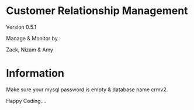 Customer Relationship Management
================================

Version 0.5.1

Manage & Monitor by :

Zack, Nizam & Amy


Information
===========

Make sure your mysql password is empty & database name crmv2.

Happy Coding....
